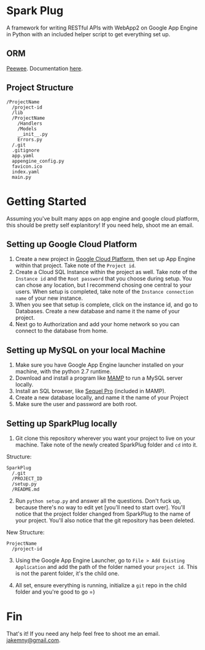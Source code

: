 # Spark Plug

A framework for writing RESTful APIs with WebApp2 on Google App Engine in Python with an included helper script to get everything set up. 

## ORM

[Peewee](http://fill.in). Documentation [here](http://fill.in).

## Project Structure
```
/ProjectName
  /project-id 
  /lib
  /ProjectName
    /Handlers
    /Models
    __init__.py
    Errors.py
  /.git
  .gitignore
  app.yaml
  appengine_config.py
  favicon.ico
  index.yaml
  main.py
```

# Getting Started

Assuming you've built many apps on app engine and google cloud platform, this should be pretty self explanitory! If you need help, shoot me an email. 

## Setting up Google Cloud Platform

1. Create a new project in [Google Cloud Platform](http://fill.in), then set up App Engine within that project. Take note of the `Project id`. 
2. Create a Cloud SQL Instance within the project as well. Take note of the `Instance id` and the `Root password` that you choose during setup. You can chose any location, but I recommend chosing one central to your users. When setup is completed, take note of the `Instance connection name` of your new instance. 
3. When you see that setup is complete, click on the instance id, and go to Databases. Create a new database and name it the name of your project.
4. Next go to Authorization and add your home network so you can connect to the database from home. 

##  Setting up MySQL on your local Machine

1. Make sure you have Google App Engine launcher installed on your machine, with the python 2.7 runtime. 
2. Download and install a program like [MAMP](http://fill.in) to run a MySQL server locally.
3. Install an SQL browser, like [Sequel Pro](http://fill.in) (included in MAMP).
4. Create a new database locally, and name it the name of your Project
5. Make sure the user and password are both root. 

## Setting up SparkPlug locally 

1. Git clone this repository wherever you want your project to live on your machine. Take note of the newly created SparkPlug folder and `cd` into it. 

Structure:
```
SparkPlug
  /.git
  /PROJECT_ID
  /setup.py
  /README.md
```

2. Run `python setup.py` and answer all the questions. Don't fuck up, because there's no way to edit yet [you'll need to start over]. You'll notice that the project folder changed from SparkPlug to the name of your project. You'll also notice that the git repository has been deleted.

New Structure:
```
ProjectName
  /project-id
```

3. Using the Google App Engine Launcher, go to `File > Add Existing Application` and add the path of the folder named your `project id`. This is not the parent folder, it's the child one. 

4. All set, ensure everything is running, initialize a `git` repo in the child folder and you're good to go =) 

# Fin

That's it! If you need any help feel free to shoot me an email. jakemny@gmail.com. 